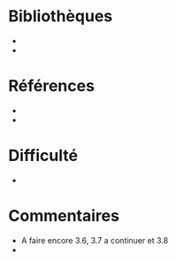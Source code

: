 # Bibliothèques
* 
*

# Références
*
*

# Difficulté
*

# Commentaires
* A faire encore 3.6, 3.7 a continuer et 3.8
* 

